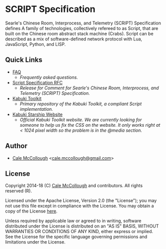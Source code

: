 # SCRIPT Specification

Searle's Chinese Room, Interprocess, and Telemetry (SCRIPT) Specification defines A family of technologies, collectively refereed to as Script, that are built on the Chinese room abstract stack machine (Crabs). Script can be described as a mix of software-defined network protocol with Lua, JavaScript, Python, and LISP.

## Quick Links

* [FAQ](https://github.com/kabuki-starship/script/blob/master/docs/faq.md) 
  - *Frequently asked questions.*
* [Script Specification RFC](https://github.com/kabuki-starship/script/wiki/SCRIPT-Specification-RFC)
  - *Release for Comment for Searle's Chinese Room, Interprocess, and Telemetry (SCRIPT) Specification.*
* [Kabuki Toolkit](https://github.com/kabuki-starship/kabuki-toolkit)
  - *Primary repository of the Kabuki Toolkit, a compliant Script implementation.*
* [Kabuki Starship Website](https://kabuki-starship.github.io/)
  - *Official Kabuki Toolkit website. We are currently looking for someone to help us fix the CSS on the website. It only works right at < 1024 pixel width so the problem is in the @media section.*

## Author

* [Cale McCollough](https://calemccollough.github.io) <[cale.mccollough@gmail.com](mailto:cale.mccollough@gmail.com)>

## License

Copyright 2014-18 (C) [Cale McCollough](mailto:calemccollough@gmail.com) and contributors. All rights reserved (R).

Licensed under the Apache License, Version 2.0 (the "License"); you may not use this file except in compliance with the License. You may obtain a copy of the License [here](http://www.apache.org/licenses/LICENSE-2.0).

Unless required by applicable law or agreed to in writing, software distributed under the License is distributed on an "AS IS" BASIS, WITHOUT WARRANTIES OR CONDITIONS OF ANY KIND, either express or implied. See the License for the specific language governing permissions and limitations under the License.

